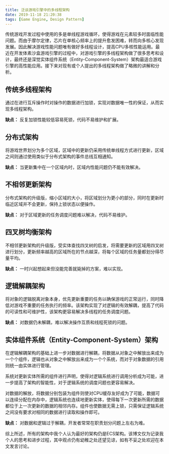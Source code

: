 ```yaml
---
title: 泛谈游戏引擎中的多线程架构
date: 2019-11-18 21:20:38
tags: [Game Engine, Design Pattern]
---
```

传统游戏开发过程中使用的多是单线程游戏循环，使得游戏在元素较多时面临性能问题。而由于摩尔定律，芯片在单核心频率上的提升愈发困难，转而向多核心发现发展。因此解决游戏性能问题唯有做好多线程设计，提高CPU多核性能运用。最近在开发体素沙盒游戏引擎的过程中，对游戏引擎的多线程架构做了很多思考和设计，最终还是深觉实体组件系统（Entity-Component-System）架构最适合游戏引擎的高性能应用。接下来对现有或个人提出的多线程架构做了略微的讲解和分析。

## 传统多线程架构
通过在进行互斥操作时对操作的数据进行加锁，实现对数据唯一性的保证，从而实现多线程架构。

**缺点：** 反复加锁性能较低容易死锁，代码不易维护和扩展。

## 分布式架构
将游戏世界划分为多个区域，区域中的更新仍采用传统单线程方式进行更新，区域之间则通过使用类似于分布式架构的事件总线互相通知。

**缺点：** 当更新集中在一个区域内时，区域内性能问题仍不能有效解决。

## 不相邻更新架构
分布式架构的升级版，缩小区域的大小，将区域划分为更小的部分，同时在更新时临近区域并不会更新，保持上锁状态以便操作。

**缺点：** 对于区域更新的任务调度问题难以解决，代码不易维护。

## 四叉树均衡架构
不相邻更新架构的升级版，受实体查找四叉树的启发，将需要更新的区域用四叉树进行划分，更新频率越高的区域所在的节点越深，将每个区域的任务量都划分得尽量平均。

**缺点：** 一时兴起想起来但没能完善就毙掉的方案，难以实现。

## 逻辑解耦架构
将对象的逻辑脱离对象本身，优先更新重要的任务以确保游戏的正常运行，同时降低对游戏不重要的任务执行的频率。该架构实现了对逻辑的有效解耦，提高了代码的可读性和可维护性，该架构更容易解决多线程的任务调度问题。

**缺点：** 对数据仍未解耦，难以解决操作互质和线程死锁的问题。

## 实体组件系统（Entity-Component-System）架构
在逻辑解耦架构的基础上进一步对数据进行解耦，将数据从对象之中解放出来成为一个个组件，逻辑也从对象之中解放出来成为一个个系统，而对于对象数据的引用则统一由实体进行管理。

系统对更新实体所需的组件进行声明，使得对逻辑系统进行调用分析成为可能，进一步提高了架构的智能性，对于逻辑系统的调度问题也更容易解决。

对数据的解放，将数据分别包装为组件则使对CPU缓存友好成为了可能，数据可以连续分配在内存中，逻辑系统也连续地更新实体，使得每下一次更新所需的数据都位于上一次更新的数据的相邻内存。组件也使数据无需上锁，只需保证逻辑系统之间没有要求对相同的数据进行读取和操作即可。

**缺点：** 对数据和逻辑过于解耦，开发者常常在职责划分问题上左右为难。

综上所述，所有的架构中我个人认为最好的架构仍是ECS架构。该博文仅为记录我个人的思考和进步过程，其中观点仍有幼稚之处还望见谅，如有不妥之处欢迎在本文发言讨论。